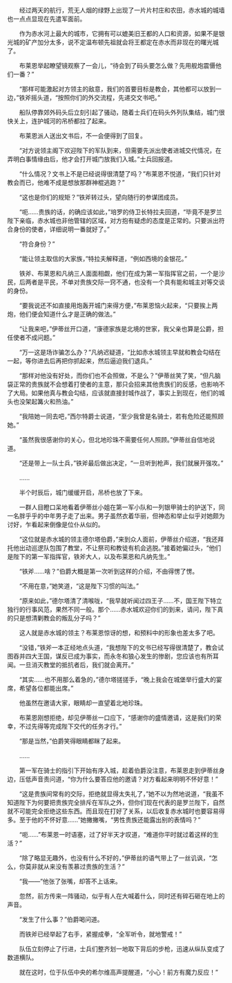 　　经过两天的航行，荒无人烟的绿野上出现了一片片村庄和农田，赤水城的城墙也一点点显现在先遣军面前。

　　作为赤水河上最大的城市，它拥有可以媲美旧王都的人口和资源，如果不是银光城的矿产加分太多，说不定温布顿先祖就会将王都定在赤水而非现在的曙光城了。

　　布莱恩举起瞭望镜观察了一会儿，“待会到了码头要怎么做？先用舰炮震慑他们一番？”

　　“那样可能激起对方领主的敌意，我们的首要目标是教会，其他都可以放到一边，”铁斧摇头道，“按照你们的外交流程，先递交文书吧。”

　　船队停靠郊外码头后立刻引起了骚动，随着士兵们在码头外列队集结，城门很快关上，连护城河的吊桥都拉了起来。

　　布莱恩派人送出文书后，不一会便得到了回复。

　　“对方说领主阁下欢迎陛下的军队到来，但需要先派出使者进城交代情况，在弄明白事情缘由后，他才会打开城门放我们入城。”士兵回报道。

　　“什么情况？文书上不是已经说得很清楚了吗？”布莱恩不悦道，“我们只针对教会而已，他难不成是想放那群神棍逃跑？”

　　“这也是你们的规矩？”铁斧转过头，望向随行的参谋团成员。

　　“呃……贵族的话，的确应该如此，”培罗的侍卫长特拉夫回道，“毕竟不是罗兰陛下亲临，赤水城也非他管辖的区域，对方抱有疑虑的态度是正常的。只要派出符合身份的使者，详细说明一番就好了。”

　　“符合身份？”

　　“能让领主取信的大家族，”特拉夫解释道，“例如西境的金银花。”

　　铁斧、布莱恩和凡纳三人面面相觑，他们在成为第一军指挥官之前，一个是沙民，后两者是平民，不单对贵族交际一窍不通，也没有一个具有能和城主对等交谈的身份。

　　“要我说还不如直接用炮轰开城门来得方便，”布莱恩恼火起来，“只要挨上两炮，他们便会知道什么才是正确的做法。”

　　“让我来吧，”伊蒂丝开口道，“康德家族是北境的世家，我父亲也算是公爵，担任使者不成问题。”

　　“万一这是场诈骗怎么办？”凡纳迟疑道，“比如赤水城领主早就和教会勾结在一起，等你进去后再把你抓起来，然后逼迫我们退兵。”

　　“那样对他没有好处，而你们也不会照做，不是么？”伊蒂丝笑了笑，“但凡脑袋正常的贵族就不会想着打使者的主意，那只会招来其他贵族们的反感，也影响不了大局。如果他真与教会勾结，应该就直接封城作战了，事实上到现在，他们的城头也没架起篝火和热油。”

　　“我陪她一同去吧，”西尔特爵士说道，“至少我曾是名骑士，若有危险还能照顾她。”

　　“虽然我很感谢你的关心，但北地珍珠不需要任何人照顾。”伊蒂丝自信地说道。

　　“还是带上一队士兵，”铁斧最后做出决定，“一旦听到枪声，我们就展开强攻。”

　　……

　　半个时辰后，城门缓缓开启，吊桥也放了下来。

　　一群人目瞪口呆地看着伊蒂丝小姐在第一军小队和一列银甲骑士的护送下，同一名胖乎乎的中年男子走了出来。男子虽然衣着华丽，但神态和举止似乎对她颇为讨好，乍看起来倒像是位仆从似的。

　　“这位就是赤水城的领主德尔塔伯爵，”来到众人面前，伊蒂丝介绍道，“我还拜托他出动巡逻队包围了教堂，不让祭司和教徒有机会逃脱。”接着她偏过头，“他们是陛下的第一军指挥官，铁斧大人，以及布莱恩和凡纳先生。”

　　“铁斧……啥？”伯爵大概是第一次听到这样的介绍，不由得愣了愣。

　　“不用在意，”她笑道，“这是陛下习惯的叫法。”

　　“原来如此，”德尔塔清了清喉咙，“我早就听闻过四王子……不，国王陛下特立独行的行事风范，果然不同一般。那个……赤水城欢迎你们的到来，请问，陛下真的只是想清剿教会的叛乱分子吗？”

　　这人就是赤水城的领主？布莱恩惊讶的想，和预料中的形象也差太多了吧。

　　“没错，”铁斧一本正经地点头道，“我想陛下的文书已经写得很清楚了，教会试图吞并四大王国，谋反已成为事实，而永冬和狼心发生的惨剧，您应该也有所耳闻。一旦消灭教堂的抵抗者后，我们就会离开。”

　　“其实……也不用那么着急的，”德尔塔搓搓手，“晚上我会在城堡举行盛大的宴席，希望各位都能出席。”

　　他虽然在邀请大家，眼睛却一直望着北地珍珠。

　　布莱恩刚想拒绝，却见伊蒂丝一口应下，“感谢你的盛情邀请，这是我们的荣幸，不过先得等完成陛下交代的任务才行。”

　　“那是当然，”伯爵笑得眼睛都眯了起来。

　　……

　　第一军在骑士的指引下开始有序入城，趁着伯爵没注意，布莱恩走到伊蒂丝身边，压低声音责问道，“你为什么要答应他的邀请？对方看起来明明不怀好意！”

　　“这是贵族间常有的交际，拒绝就显得太失礼了，”她不以为然地说道，“我虽不知道陛下为何要把贵族完全排斥在军队之外，但你们现在代表的是罗兰陛下，自然就不可能完全拒绝这些东西。而且现在打好了关系，以后收复赤水城时也要容易得多。至于他的不怀好意……”她撇撇嘴，“男性贵族还能露出别的表情吗？”

　　“呃……”布莱恩一时语塞，过了好半天才叹道，“难道你平时就过着这样的生活？”

　　“除了略显无趣外，也没有什么不好的，”伊蒂丝的语气带上了一丝讥讽，“怎么，你莫非就从来没有羡慕过贵族的生活？”

　　“我——”他张了张嘴，却答不上话来。

　　忽然，前方传来一阵骚动，似乎有人在大喊着什么，同时还有碎石砸在地上的声音。

　　“发生了什么事？”伯爵喝问道。

　　而铁斧已经举起了右手，紧握成拳，“全军听令，就地警戒！”

　　队伍立刻停止了行进，士兵们整齐划一地取下背后的步枪，迅速从纵队变成了数道横队。

　　就在这时，位于队伍中央的希尔维高声提醒道，“小心！前方有魔力反应！”
